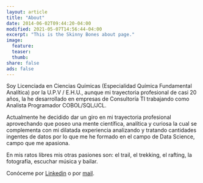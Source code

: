 ```yaml
---
layout: article
title: "About"
date: 2014-06-02T09:44:20-04:00
modified: 2021-05-07T14:56:44-04:00
excerpt: "This is the Skinny Bones about page."
image:
  feature:
  teaser:
  thumb:
share: false
ads: false
---
```


Soy Licenciada en Ciencias Químicas (Especialidad Química Fundamental Analítica) por la U.P.V / E.H.U., aunque mi trayectoria profesional de casi 20 años, la he desarrollado en empresas de Consultoría TI trabajando como Analista Programador COBOL/SQL/JCL.

Actualmente he decidido dar un giro en mi trayectoria profesional aprovechando que poseo una mente científica, analítica y curiosa la cual se complementa con mi dilatada experiencia analizando y tratando cantidades ingentes de datos por lo que me he formado en el campo de Data Science, campo que me apasiona.

En mis ratos libres mis otras pasiones son: el trail, el trekking, el rafting, la fotografía, escuchar música y bailar.

Conóceme por [Linkedin](https://www.linkedin.com/in/sonia-dosio-revenga-17812245) o por [mail](mailto:sondr62@gmail.com).






